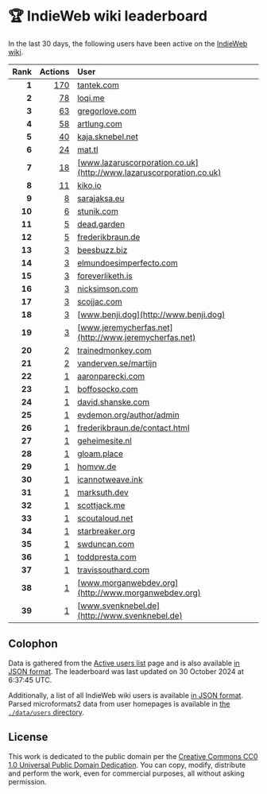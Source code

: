 # 🏆 IndieWeb wiki leaderboard

In the last 30 days, the following users have been active on the [IndieWeb wiki](https://indieweb.org).

| Rank | Actions | User |
|-----:|--------:|:-----|
| **1** | [170](https://indieweb.org/Special:Contributions/Tantek.com) | [tantek.com](http://tantek.com) |
| **2** | [78](https://indieweb.org/Special:Contributions/Loqi.me) | [loqi.me](http://loqi.me) |
| **3** | [63](https://indieweb.org/Special:Contributions/Gregorlove.com) | [gregorlove.com](http://gregorlove.com) |
| **4** | [58](https://indieweb.org/Special:Contributions/Artlung.com) | [artlung.com](http://artlung.com) |
| **5** | [40](https://indieweb.org/Special:Contributions/Kaja.sknebel.net) | [kaja.sknebel.net](http://kaja.sknebel.net) |
| **6** | [24](https://indieweb.org/Special:Contributions/Mat.tl) | [mat.tl](http://mat.tl) |
| **7** | [18](https://indieweb.org/Special:Contributions/Www.lazaruscorporation.co.uk) | [www.lazaruscorporation.co.uk](http://www.lazaruscorporation.co.uk) |
| **8** | [11](https://indieweb.org/Special:Contributions/Kiko.io) | [kiko.io](http://kiko.io) |
| **9** | [8](https://indieweb.org/Special:Contributions/Sarajaksa.eu) | [sarajaksa.eu](http://sarajaksa.eu) |
| **10** | [6](https://indieweb.org/Special:Contributions/Stunik.com) | [stunik.com](http://stunik.com) |
| **11** | [5](https://indieweb.org/Special:Contributions/Dead.garden) | [dead.garden](http://dead.garden) |
| **12** | [5](https://indieweb.org/Special:Contributions/Frederikbraun.de) | [frederikbraun.de](http://frederikbraun.de) |
| **13** | [3](https://indieweb.org/Special:Contributions/Beesbuzz.biz) | [beesbuzz.biz](http://beesbuzz.biz) |
| **14** | [3](https://indieweb.org/Special:Contributions/Elmundoesimperfecto.com) | [elmundoesimperfecto.com](http://elmundoesimperfecto.com) |
| **15** | [3](https://indieweb.org/Special:Contributions/Foreverliketh.is) | [foreverliketh.is](http://foreverliketh.is) |
| **16** | [3](https://indieweb.org/Special:Contributions/Nicksimson.com) | [nicksimson.com](http://nicksimson.com) |
| **17** | [3](https://indieweb.org/Special:Contributions/Scojjac.com) | [scojjac.com](http://scojjac.com) |
| **18** | [3](https://indieweb.org/Special:Contributions/Www.benji.dog) | [www.benji.dog](http://www.benji.dog) |
| **19** | [3](https://indieweb.org/Special:Contributions/Www.jeremycherfas.net) | [www.jeremycherfas.net](http://www.jeremycherfas.net) |
| **20** | [2](https://indieweb.org/Special:Contributions/Trainedmonkey.com) | [trainedmonkey.com](http://trainedmonkey.com) |
| **21** | [2](https://indieweb.org/Special:Contributions/Vanderven.se_martijn) | [vanderven.se/martijn](http://vanderven.se/martijn) |
| **22** | [1](https://indieweb.org/Special:Contributions/Aaronparecki.com) | [aaronparecki.com](http://aaronparecki.com) |
| **23** | [1](https://indieweb.org/Special:Contributions/Boffosocko.com) | [boffosocko.com](http://boffosocko.com) |
| **24** | [1](https://indieweb.org/Special:Contributions/David.shanske.com) | [david.shanske.com](http://david.shanske.com) |
| **25** | [1](https://indieweb.org/Special:Contributions/Evdemon.org_author_admin) | [evdemon.org/author/admin](http://evdemon.org/author/admin) |
| **26** | [1](https://indieweb.org/Special:Contributions/Frederikbraun.de_contact.html) | [frederikbraun.de/contact.html](http://frederikbraun.de/contact.html) |
| **27** | [1](https://indieweb.org/Special:Contributions/Geheimesite.nl) | [geheimesite.nl](http://geheimesite.nl) |
| **28** | [1](https://indieweb.org/Special:Contributions/Gloam.place) | [gloam.place](http://gloam.place) |
| **29** | [1](https://indieweb.org/Special:Contributions/Homvw.de) | [homvw.de](http://homvw.de) |
| **30** | [1](https://indieweb.org/Special:Contributions/Icannotweave.ink) | [icannotweave.ink](http://icannotweave.ink) |
| **31** | [1](https://indieweb.org/Special:Contributions/Marksuth.dev) | [marksuth.dev](http://marksuth.dev) |
| **32** | [1](https://indieweb.org/Special:Contributions/Scottjack.me) | [scottjack.me](http://scottjack.me) |
| **33** | [1](https://indieweb.org/Special:Contributions/Scoutaloud.net) | [scoutaloud.net](http://scoutaloud.net) |
| **34** | [1](https://indieweb.org/Special:Contributions/Starbreaker.org) | [starbreaker.org](http://starbreaker.org) |
| **35** | [1](https://indieweb.org/Special:Contributions/Swduncan.com) | [swduncan.com](http://swduncan.com) |
| **36** | [1](https://indieweb.org/Special:Contributions/Toddpresta.com) | [toddpresta.com](http://toddpresta.com) |
| **37** | [1](https://indieweb.org/Special:Contributions/Travissouthard.com) | [travissouthard.com](http://travissouthard.com) |
| **38** | [1](https://indieweb.org/Special:Contributions/Www.morganwebdev.org) | [www.morganwebdev.org](http://www.morganwebdev.org) |
| **39** | [1](https://indieweb.org/Special:Contributions/Www.svenknebel.de) | [www.svenknebel.de](http://www.svenknebel.de) |


## Colophon

Data is gathered from the [Active users list](https://indieweb.org/Special:ActiveUsers) page and is also available [in JSON format](https://github.com/jgarber623/indieweb-wiki-leaderboard/blob/main/data/leaderboard.json). The leaderboard was last updated on 30 October 2024 at 6:37:45 UTC.

Additionally, a list of all IndieWeb wiki users is available [in JSON format](https://github.com/jgarber623/indieweb-wiki-leaderboard/blob/main/data/users.json). Parsed microformats2 data from user homepages is available in [the `./data/users` directory](https://github.com/jgarber623/indieweb-wiki-leaderboard/blob/main/data/users).

## License

This work is dedicated to the public domain per the [Creative Commons CC0 1.0 Universal Public Domain Dedication](https://creativecommons.org/publicdomain/zero/1.0/). You can copy, modify, distribute and perform the work, even for commercial purposes, all without asking permission.
